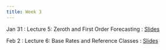 ```yaml
---
title: Week 3
---
```


Jan 31
: Lecture 5: Zeroth and First Order Forecasting
	: [Slides](https://docs.google.com/presentation/d/1nJ36aIueZ47Npwx2qfyTYeccWBSaxjfsxxnctdahMOw)
    <!-- : [Notes](/lectures/lec5-zeroth-first) / [Slides](https://docs.google.com/presentation/d/1nJ36aIueZ47Npwx2qfyTYeccWBSaxjfsxxnctdahMOw/edit#slide=id.g110ff8ce75b_0_65) / [HW3](/assets/hw3.pdf) (due 02/07) -->

Feb 2
: Lecture 6: Base Rates and Reference Classes
	: [Slides](https://docs.google.com/presentation/d/18v5mx25O3QJipS1wiraeWC6J_SrcO-32MDEAYffLVJU)
<!--     : [Notes](/lectures/lec6-base-rates) / [Slides](https://docs.google.com/presentation/d/1M6TIexGeby2TV7_TjszXxiKEtF6coEEiYOVE-cgd6g8/edit?usp=sharing) -->

<!-- Feb 4 -->
<!-- : Discussion 3 -->
<!--     : [Discussion Worksheet](https://docs.google.com/document/d/1eQ-LjjKUt_Zm3InTvKrCOtszg_mpwLCpsRsTBqIdkAo/edit?usp=sharing) -->
